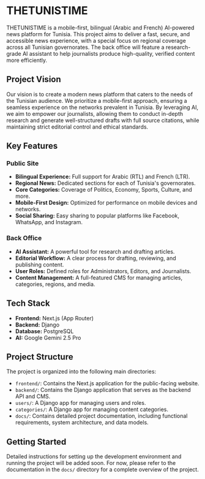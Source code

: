 # THETUNISTIME

THETUNISTIME is a mobile-first, bilingual (Arabic and French) AI-powered news platform for Tunisia. This project aims to deliver a fast, secure, and accessible news experience, with a special focus on regional coverage across all Tunisian governorates. The back office will feature a research-grade AI assistant to help journalists produce high-quality, verified content more efficiently.

## Project Vision

Our vision is to create a modern news platform that caters to the needs of the Tunisian audience. We prioritize a mobile-first approach, ensuring a seamless experience on the networks prevalent in Tunisia. By leveraging AI, we aim to empower our journalists, allowing them to conduct in-depth research and generate well-structured drafts with full source citations, while maintaining strict editorial control and ethical standards.

## Key Features

### Public Site
*   **Bilingual Experience:** Full support for Arabic (RTL) and French (LTR).
*   **Regional News:** Dedicated sections for each of Tunisia's governorates.
*   **Core Categories:** Coverage of Politics, Economy, Sports, Culture, and more.
*   **Mobile-First Design:** Optimized for performance on mobile devices and networks.
*   **Social Sharing:** Easy sharing to popular platforms like Facebook, WhatsApp, and Instagram.

### Back Office
*   **AI Assistant:** A powerful tool for research and drafting articles.
*   **Editorial Workflow:** A clear process for drafting, reviewing, and publishing content.
*   **User Roles:** Defined roles for Administrators, Editors, and Journalists.
*   **Content Management:** A full-featured CMS for managing articles, categories, regions, and media.

## Tech Stack

*   **Frontend:** Next.js (App Router)
*   **Backend:** Django
*   **Database:** PostgreSQL
*   **AI:** Google Gemini 2.5 Pro

## Project Structure

The project is organized into the following main directories:

*   `frontend/`: Contains the Next.js application for the public-facing website.
*   `backend/`: Contains the Django application that serves as the backend API and CMS.
*   `users/`: A Django app for managing users and roles.
*   `categories/`: A Django app for managing content categories.
*   `docs/`: Contains detailed project documentation, including functional requirements, system architecture, and data models.

## Getting Started

Detailed instructions for setting up the development environment and running the project will be added soon. For now, please refer to the documentation in the `docs/` directory for a complete overview of the project.